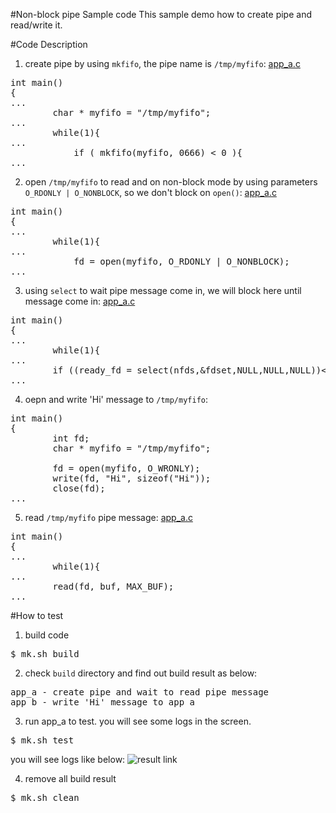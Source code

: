 #Non-block pipe Sample code
This sample demo how to create pipe and read/write it.

#Code Description
1. create pipe by using `mkfifo`, the pipe name is `/tmp/myfifo`: [app_a.c](https://github.com/ivan0124/Linux-programming/blob/master/user_non_block_pipe/app_src/app_a/app_a.c)
<pre>
int main()
{
...
        char * myfifo = "/tmp/myfifo";
...
        while(1){
...
            if ( mkfifo(myfifo, 0666) < 0 ){
...
</pre>

2. open `/tmp/myfifo` to read and on non-block mode by using parameters `O_RDONLY | O_NONBLOCK`, so we don't block on `open()`: [app_a.c](https://github.com/ivan0124/Linux-programming/blob/master/user_non_block_pipe/app_src/app_a/app_a.c)
<pre>
int main()
{
...
        while(1){
...
            fd = open(myfifo, O_RDONLY | O_NONBLOCK);
...
</pre>

3. using `select` to wait pipe message come in, we will block here until message come in: [app_a.c](https://github.com/ivan0124/Linux-programming/blob/master/user_non_block_pipe/app_src/app_a/app_a.c)
<pre>
int main()
{
...
        while(1){
...
        if ((ready_fd = select(nfds,&fdset,NULL,NULL,NULL))<0){
...
</pre>

4. oepn and write 'Hi' message to `/tmp/myfifo`:
<pre>
int main()
{
        int fd;
        char * myfifo = "/tmp/myfifo";

        fd = open(myfifo, O_WRONLY);
        write(fd, "Hi", sizeof("Hi"));
        close(fd);
...
</pre>

5. read `/tmp/myfifo` pipe message: [app_a.c](https://github.com/ivan0124/Linux-programming/blob/master/user_non_block_pipe/app_src/app_a/app_a.c)
<pre>
int main()
{
...
        while(1){
...
        read(fd, buf, MAX_BUF);
...
</pre>


#How to test
1. build code
<pre>$ mk.sh build</pre>

2. check `build` directory and find out build result as below: 
<pre>
app_a - create pipe and wait to read pipe message
app_b - write 'Hi' message to app_a
</pre>

3. run app_a to test. you will see some logs in the screen.
<pre>$ mk.sh test </pre>
you will see logs like below:
![result link](http://139.162.35.49/image/Linux-Programming/user_non_block_pipe_20160415.png)


4. remove all build result
<pre>$ mk.sh clean</pre> 


